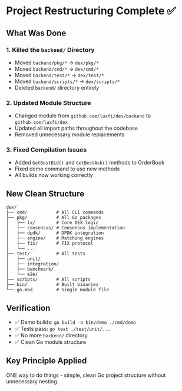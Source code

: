 # Project Restructuring Complete ✅

## What Was Done

### 1. Killed the `backend/` Directory
- Moved `backend/pkg/*` → `dex/pkg/*`
- Moved `backend/cmd/*` → `dex/cmd/*` 
- Moved `backend/test/*` → `dex/test/*`
- Moved `backend/scripts/*` → `dex/scripts/*`
- Deleted `backend/` directory entirely

### 2. Updated Module Structure
- Changed module from `github.com/luxfi/dex/backend` to `github.com/luxfi/dex`
- Updated all import paths throughout the codebase
- Removed unnecessary module replacements

### 3. Fixed Compilation Issues
- Added `GetBestBid()` and `GetBestAsk()` methods to OrderBook
- Fixed demo command to use new methods
- All builds now working correctly

## New Clean Structure

```
dex/
├── cmd/           # All CLI commands
├── pkg/           # All Go packages
│   ├── lx/        # Core DEX logic
│   ├── consensus/ # Consensus implementation
│   ├── dpdk/      # DPDK integration
│   ├── engine/    # Matching engines
│   ├── fix/       # FIX protocol
│   └── ...
├── test/          # All tests
│   ├── unit/
│   ├── integration/
│   ├── benchmark/
│   └── e2e/
├── scripts/       # All scripts
├── bin/           # Built binaries
└── go.mod         # Single module file
```

## Verification
- ✅ Demo builds: `go build -o bin/demo ./cmd/demo`
- ✅ Tests pass: `go test ./test/unit/...`
- ✅ No more `backend/` directory
- ✅ Clean Go module structure

## Key Principle Applied
ONE way to do things - simple, clean Go project structure without unnecessary nesting.